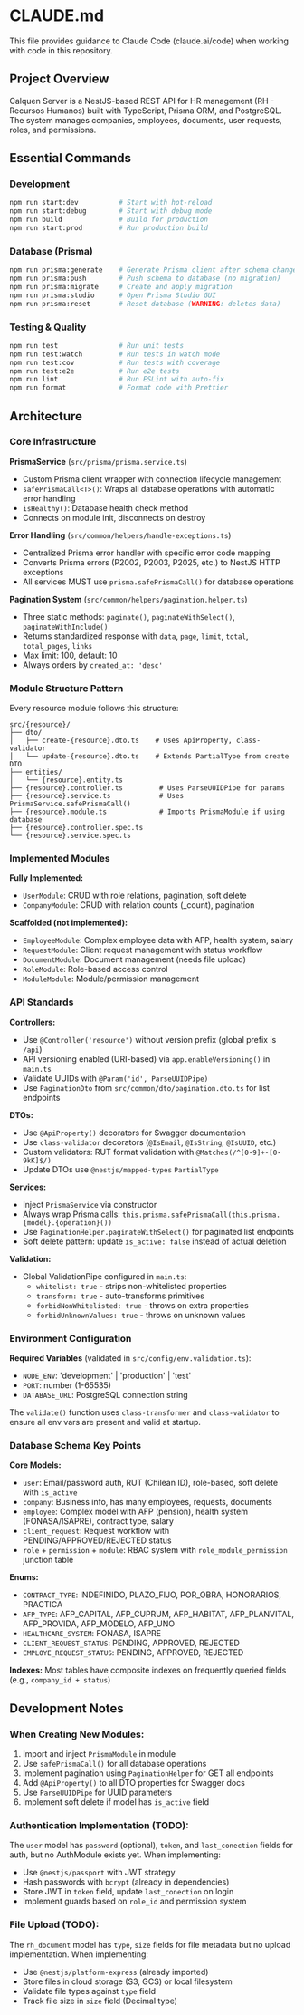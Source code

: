 # CLAUDE.md

This file provides guidance to Claude Code (claude.ai/code) when working with code in this repository.

## Project Overview

Calquen Server is a NestJS-based REST API for HR management (RH - Recursos Humanos) built with TypeScript, Prisma ORM, and PostgreSQL. The system manages companies, employees, documents, user requests, roles, and permissions.

## Essential Commands

### Development
```bash
npm run start:dev          # Start with hot-reload
npm run start:debug        # Start with debug mode
npm run build              # Build for production
npm run start:prod         # Run production build
```

### Database (Prisma)
```bash
npm run prisma:generate    # Generate Prisma client after schema changes
npm run prisma:push        # Push schema to database (no migration)
npm run prisma:migrate     # Create and apply migration
npm run prisma:studio      # Open Prisma Studio GUI
npm run prisma:reset       # Reset database (WARNING: deletes data)
```

### Testing & Quality
```bash
npm run test               # Run unit tests
npm run test:watch         # Run tests in watch mode
npm run test:cov           # Run tests with coverage
npm run test:e2e           # Run e2e tests
npm run lint               # Run ESLint with auto-fix
npm run format             # Format code with Prettier
```

## Architecture

### Core Infrastructure

**PrismaService** (`src/prisma/prisma.service.ts`)
- Custom Prisma client wrapper with connection lifecycle management
- `safePrismaCall<T>()`: Wraps all database operations with automatic error handling
- `isHealthy()`: Database health check method
- Connects on module init, disconnects on destroy

**Error Handling** (`src/common/helpers/handle-exceptions.ts`)
- Centralized Prisma error handler with specific error code mapping
- Converts Prisma errors (P2002, P2003, P2025, etc.) to NestJS HTTP exceptions
- All services MUST use `prisma.safePrismaCall()` for database operations

**Pagination System** (`src/common/helpers/pagination.helper.ts`)
- Three static methods: `paginate()`, `paginateWithSelect()`, `paginateWithInclude()`
- Returns standardized response with `data`, `page`, `limit`, `total`, `total_pages`, `links`
- Max limit: 100, default: 10
- Always orders by `created_at: 'desc'`

### Module Structure Pattern

Every resource module follows this structure:
```
src/{resource}/
├── dto/
│   ├── create-{resource}.dto.ts    # Uses ApiProperty, class-validator
│   └── update-{resource}.dto.ts    # Extends PartialType from create DTO
├── entities/
│   └── {resource}.entity.ts
├── {resource}.controller.ts         # Uses ParseUUIDPipe for params
├── {resource}.service.ts            # Uses PrismaService.safePrismaCall()
├── {resource}.module.ts             # Imports PrismaModule if using database
├── {resource}.controller.spec.ts
└── {resource}.service.spec.ts
```

### Implemented Modules

**Fully Implemented:**
- `UserModule`: CRUD with role relations, pagination, soft delete
- `CompanyModule`: CRUD with relation counts (_count), pagination

**Scaffolded (not implemented):**
- `EmployeeModule`: Complex employee data with AFP, health system, salary
- `RequestModule`: Client request management with status workflow
- `DocumentModule`: Document management (needs file upload)
- `RoleModule`: Role-based access control
- `ModuleModule`: Module/permission management

### API Standards

**Controllers:**
- Use `@Controller('resource')` without version prefix (global prefix is `/api`)
- API versioning enabled (URI-based) via `app.enableVersioning()` in `main.ts`
- Validate UUIDs with `@Param('id', ParseUUIDPipe)`
- Use `PaginationDto` from `src/common/dto/pagination.dto.ts` for list endpoints

**DTOs:**
- Use `@ApiProperty()` decorators for Swagger documentation
- Use `class-validator` decorators (`@IsEmail`, `@IsString`, `@IsUUID`, etc.)
- Custom validators: RUT format validation with `@Matches(/^[0-9]+-[0-9kK]$/)`
- Update DTOs use `@nestjs/mapped-types` `PartialType`

**Services:**
- Inject `PrismaService` via constructor
- Always wrap Prisma calls: `this.prisma.safePrismaCall(this.prisma.{model}.{operation}())`
- Use `PaginationHelper.paginateWithSelect()` for paginated list endpoints
- Soft delete pattern: update `is_active: false` instead of actual deletion

**Validation:**
- Global ValidationPipe configured in `main.ts`:
  - `whitelist: true` - strips non-whitelisted properties
  - `transform: true` - auto-transforms primitives
  - `forbidNonWhitelisted: true` - throws on extra properties
  - `forbidUnknownValues: true` - throws on unknown values

### Environment Configuration

**Required Variables** (validated in `src/config/env.validation.ts`):
- `NODE_ENV`: 'development' | 'production' | 'test'
- `PORT`: number (1-65535)
- `DATABASE_URL`: PostgreSQL connection string

The `validate()` function uses `class-transformer` and `class-validator` to ensure all env vars are present and valid at startup.

### Database Schema Key Points

**Core Models:**
- `user`: Email/password auth, RUT (Chilean ID), role-based, soft delete with `is_active`
- `company`: Business info, has many employees, requests, documents
- `employee`: Complex model with AFP (pension), health system (FONASA/ISAPRE), contract type, salary
- `client_request`: Request workflow with PENDING/APPROVED/REJECTED status
- `role` + `permission` + `module`: RBAC system with `role_module_permission` junction table

**Enums:**
- `CONTRACT_TYPE`: INDEFINIDO, PLAZO_FIJO, POR_OBRA, HONORARIOS, PRACTICA
- `AFP_TYPE`: AFP_CAPITAL, AFP_CUPRUM, AFP_HABITAT, AFP_PLANVITAL, AFP_PROVIDA, AFP_MODELO, AFP_UNO
- `HEALTHCARE_SYSTEM`: FONASA, ISAPRE
- `CLIENT_REQUEST_STATUS`: PENDING, APPROVED, REJECTED
- `EMPLOYE_REQUEST_STATUS`: PENDING, APPROVED, REJECTED

**Indexes:** Most tables have composite indexes on frequently queried fields (e.g., `company_id + status`)

## Development Notes

### When Creating New Modules:

1. Import and inject `PrismaModule` in module
2. Use `safePrismaCall()` for all database operations
3. Implement pagination using `PaginationHelper` for GET all endpoints
4. Add `@ApiProperty()` to all DTO properties for Swagger docs
5. Use `ParseUUIDPipe` for UUID parameters
6. Implement soft delete if model has `is_active` field

### Authentication Implementation (TODO):

The `user` model has `password` (optional), `token`, and `last_conection` fields for auth, but no AuthModule exists yet. When implementing:
- Use `@nestjs/passport` with JWT strategy
- Hash passwords with `bcrypt` (already in dependencies)
- Store JWT in `token` field, update `last_conection` on login
- Implement guards based on `role_id` and permission system

### File Upload (TODO):

The `rh_document` model has `type`, `size` fields for file metadata but no upload implementation. When implementing:
- Use `@nestjs/platform-express` (already imported)
- Store files in cloud storage (S3, GCS) or local filesystem
- Validate file types against `type` field
- Track file size in `size` field (Decimal type)
